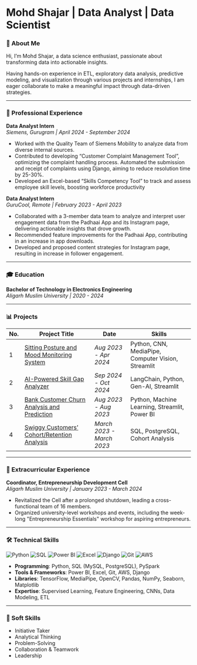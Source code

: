 # Mohd Shajar | Data Analyst | Data Scientist 

### 🚀 About Me

Hi, 
I’m Mohd Shajar, a data science enthusiast, passionate about transforming data into actionable insights.

Having hands-on experience in ETL, exploratory data analysis, predictive modeling, and visualization through various projects and internships, I am eager collaborate to make a meaningful impact through data-driven strategies.

---

### 💼 Professional Experience

**Data Analyst Intern**  
*Siemens, Gurugram | April 2024 - September 2024*  
- Worked with the Quality Team of Siemens Mobility to analyze data from diverse internal sources.
- Contributed to developing “Customer Complaint Management Tool”, optimizing the complaint handling process. Automated the submission and receipt of complaints using Django, aiming to reduce resolution time by 25-30%.
- Developed an Excel-based “Skills Competency Tool” to track and assess employee skill levels, boosting workforce productivity 

**Data Analyst Intern**  
*GuruCool, Remote | February 2023 - April 2023*  
- Collaborated with a 3-member data team to analyze and interpret user engagement data from the Padhaai App and its  Instagram page, delivering actionable insights that drove growth.  
- Recommended feature improvements for the Padhaai App, contributing in an increase in app downloads.  
- Developed and proposed content strategies for Instagram page, resulting in increase in follower engagement.

---

### 🎓 Education

**Bachelor of Technology in Electronics Engineering**  
*Aligarh Muslim University | 2020 - 2024*

--- 
### 📊 Projects

| No. | Project Title                                                                                                       | Date                         | Skills                                |
|-----|----------------------------------------------------------------------------------------------------------------------|-------------------------------|---------------------------------------|
| 1   | [Sitting Posture and Mood Monitoring System](https://github.com/Shajar87/Posture-Mood-Monitoring-System-Using-Deep-Learning) | *Aug 2023 - Apr 2024*        | Python, CNN, MediaPipe, Computer Vision, Streamlit |
| 2   | [AI-Powered Skill Gap Analyzer](https://github.com/Shajar87/Resume-Analyzer-/tree/main)                              | *Sep 2024 - Oct 2024*        | LangChain, Python, Gen-AI, Streamlit |
| 3   | [Bank Customer Churn Analysis and Prediction](https://github.com/Shajar87/Customer_Churn_EDA_Prediction)             | *Aug 2023 - Aug 2023*        | Python, Machine Learning, Streamlit, Power BI       |
| 4   | [Swiggy Customers’ Cohort/Retention Analysis](https://github.com/Shajar87/Swiggy-Case-Study-using-SQL)               | *March 2023 - March 2023*    | SQL, PostgreSQL, Cohort Analysis |

---

### 🌟 Extracurricular Experience

**Coordinator, Entrepreneurship Development Cell**  
*Aligarh Muslim University | January 2023 - March 2024*  
- Revitalized the Cell after a prolonged shutdown, leading a cross-functional team of 16 members.  
- Organized university-level workshops and events, including the week-long "Entrepreneurship Essentials" workshop for aspiring entrepreneurs.

---

### 🛠️ Technical Skills

![Python](https://img.shields.io/badge/Python-3776AB?style=for-the-badge&logo=python&logoColor=white)
![SQL](https://img.shields.io/badge/SQL-4479A1?style=for-the-badge&logo=postgresql&logoColor=white)
![Power BI](https://img.shields.io/badge/PowerBI-F2C811?style=for-the-badge&logo=powerbi&logoColor=white)
![Excel](https://img.shields.io/badge/Excel-217346?style=for-the-badge&logo=microsoft-excel&logoColor=white)
![Django](https://img.shields.io/badge/Django-092E20?style=for-the-badge&logo=django&logoColor=white)
![Git](https://img.shields.io/badge/Git-F05032?style=for-the-badge&logo=git&logoColor=white)
![AWS](https://img.shields.io/badge/AWS-FF9900?style=for-the-badge&logo=amazonaws&logoColor=white)

- **Programming**: Python, SQL (MySQL, PostgreSQL), PySpark
- **Tools & Frameworks**: Power BI, Excel, Git, AWS, Django
- **Libraries**: TensorFlow, MediaPipe, OpenCV, Pandas, NumPy, Seaborn, Matplotlib
- **Expertise**: Supervised Learning, Feature Engineering, CNNs, Data Modeling, ETL

---

### 🤝 Soft Skills

- Initiative Taker  
- Analytical Thinking  
- Problem-Solving  
- Collaboration & Teamwork  
- Leadership


